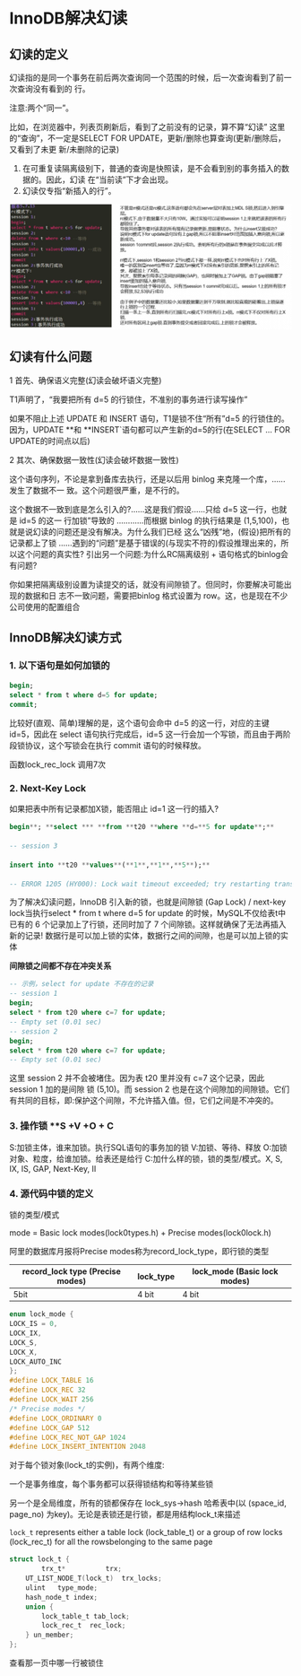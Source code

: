 # InnoDB解决幻读

## 幻读的定义

幻读指的是同一个事务在前后两次查询同一个范围的时候，后一次查询看到了前一次查询没有看到的 行。

注意:两个“同一”。

比如，在浏览器中，列表⻚刷新后，看到了之前没有的记录，算不算“幻读” 这里的“查询”，不一定是SELECT FOR UPDATE，更新/删除也算查询(更新/删除后，又看到了未更 新/未删除的记录)

1. 在可重复读隔离级别下，普通的查询是快照读，是不会看到别的事务插入的数据的。因此，幻读 在“当前读”下才会出现。
2. 幻读仅专指“新插入的行”。

![1656842079929](image/InnoDB解决幻读/1656842079929.png)

## 幻读有什么问题

1 首先、确保语义完整(幻读会破坏语义完整)

T1声明了，“我要把所有 d=5 的行锁住，不准别的事务进行读写操作”

如果不阻止上述 UPDATE 和 INSERT 语句，T1是锁不住“所有”d=5 的行锁住的。因为，UPDATE **和 **INSERT`语句都可以产生新的d=5的行(在SELECT ... FOR UPDATE的时间点以后)

2 其次、确保数据一致性(幻读会破坏数据一致性)

这个语句序列，不论是拿到备库去执行，还是以后用 binlog 来克隆一个库，......发生了数据不一 致。这个问题很严重，是不行的。

这个数据不一致到底是怎么引入的?......这是我们假设......只给 d=5 这一行，也就是 id=5 的这一 行加锁”导致的 ............而根据 binlog 的执行结果是 (1,5,100)，也就是说幻读的问题还是没有解决。为什么我们已经 这么“凶残”地，(假设)把所有的记录都上了锁 ......遇到的“问题”是基于错误的(与现实不符的)假设推理出来的，所以这个问题的真实性? 引出另一个问题:为什么RC隔离级别 + 语句格式的binlog会有问题?

你如果把隔离级别设置为读提交的话，就没有间隙锁了。但同时，你要解决可能出现的数据和日 志不一致问题，需要把binlog 格式设置为 row。这，也是现在不少公司使用的配置组合

## InnoDB解决幻读方式

### 1. 以下语句是如何加锁的

```sql
begin;
select * from t where d=5 for update;
commit;
```

比较好(直观、简单)理解的是，这个语句会命中 d=5 的这一行，对应的主键 id=5，因此在 select 语句执行完成后，id=5 这一行会加一个写锁，而且由于两阶段锁协议，这个写锁会在执行 commit 语句的时候释放。

函数lock_rec_lock 调用7次

### 2. Next-Key Lock

如果把表中所有记录都加X锁，能否阻止 id=1 这一行的插入?

```sql
begin**; **select *** **from **t20 **where **d=**5 for update**;**

-- session 3

insert into **t20 **values**(**1**,**1**,**5**);**

-- ERROR 1205 (HY000): Lock wait timeout exceeded; try restarting transaction
```

为了解决幻读问题，InnoDB 引入新的锁，也就是间隙锁 (Gap Lock) / next-key lock当执行select * from t where d=5 for update 的时候，MySQL不仅给表t中已有的 6 个记录加上了行锁，还同时加了 7 个间隙锁。这样就确保了无法再插入新的记录! 数据行是可以加上锁的实体，数据行之间的间隙，也是可以加上锁的实体

**间隙锁之间都不存在冲突关系**

```sql
-- 示例，select for update 不存在的记录
-- session 1
begin;
select * from t20 where c=7 for update;
-- Empty set (0.01 sec)
-- session 2
begin;
select * from t20 where c=7 for update;
-- Empty set (0.01 sec)
```

这里 session 2 并不会被堵住。因为表 t20 里并没有 c=7 这个记录，因此 session 1 加的是间隙 锁 (5,10)。而 session 2 也是在这个间隙加的间隙锁。它们有共同的目标，即:保护这个间隙，不允许插入值。但，它们之间是不冲突的。

### 3. 操作锁 **S +V +O + C

S:加锁主体，谁来加锁。执行SQL语句的事务加的锁 V:加锁、等待、释放 O:加锁对象、粒度，给谁加锁。给表还是给行 C:加什么样的锁，锁的类型/模式。X, S, IX, IS, GAP, Next-Key, II

### 4. 源代码中锁的定义

锁的类型/模式

mode = Basic lock modes(lock0types.h) + Precise modes(lock0lock.h)

阿里的数据库月报将Precise modes称为record_lock_type，即行锁的类型

| record_lock type (Precise modes) | lock_type | lock_mode (Basic lock modes) |
| -------------------------------- | --------- | ---------------------------- |
| 5bit                             | 4 bit     | 4 bit                        |

```c
enum lock_mode {
LOCK_IS = 0,
LOCK_IX,
LOCK_S,
LOCK_X,
LOCK_AUTO_INC
};
#define LOCK_TABLE 16
#define LOCK_REC 32
#define LOCK_WAIT 256
/* Precise modes */
#define LOCK_ORDINARY 0
#define LOCK_GAP 512
#define LOCK_REC_NOT_GAP 1024
#define LOCK_INSERT_INTENTION 2048
```

对于每个锁对象(lock_t的实例)，有两个维度:

一个是事务维度，每个事务都可以获得锁结构和等待某些锁 

另一个是全局维度，所有的锁都保存在 lock_sys->hash 哈希表中(以 (space_id, page_no) 为key)。无论是表锁还是行锁，都是用结构lock_t来描述

`lock_t` represents either a table lock (lock_table_t) or a group of row locks (lock_rec_t) for all the rowsbelonging to the same page

```c
struct lock_t {
        trx_t*          trx; 
	UT_LIST_NODE_T(lock_t)	trx_locks;
	ulint	type_mode;
	hash_node_t	index;
	union {
		lock_table_t tab_lock;
		lock_rec_t	rec_lock;
	} un_member;
};
```

查看那一页中哪一行被锁住
